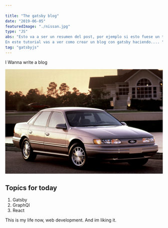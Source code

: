 ```yaml
---

title: "The gatsby blog"
date: "2019-06-05"
featuredImage: "./nissan.jpg"
type: "JS"
abs: "Esto va a ser un resumen del post, por ejemplo si esto fuese un tutorial sobre como crear un blog en gatsby diria:
En este tutorial vas a ver como crear un blog con gatsby haciendo.... "
tag: "gatsbyjs"
---
```



I Wanna write a blog

![Car](./car.jpg)

## Topícs for today

1. Gatsby
2. GraphQl
3. React

This is my life now, web development. And im liking it.